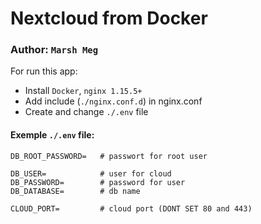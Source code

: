 # Nextcloud from Docker

### Author: `Marsh Meg`

For run this app:
- Install `Docker`, `nginx 1.15.5+`
- Add include (`./nginx.conf.d`) in nginx.conf
- Create and change `./.env` file

#### Exemple `./.env` file:
```
DB_ROOT_PASSWORD=   # passwort for root user 

DB_USER=            # user for cloud 
DB_PASSWORD=        # password for user 
DB_DATABASE=        # db name

CLOUD_PORT=         # cloud port (DONT SET 80 and 443)
```